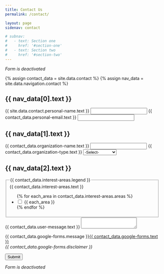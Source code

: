 ```yaml
---
title: Contact Us
permalink: /contact/

layout: page
sidenav: contact

# subnav:
#   - text: Section one
#     href: '#section-one'
#   - text: Section two
#     href: '#section-two'
---
```

<p><i>Form is deactivated</i></p>
{% assign contact_data = site.data.contact %}
{% assign nav_data = site.data.navigation.contact %}

<form action="{{ contact_data.google-forms.action-link}}">
    <!-- Section: Personal Information -->
    <a name="{{ nav_data[0].text | slugify }}"></a>
    <h2>{{ nav_data[0].text }}</h2>
    <!-- Input: User Name -->
    <label for="{{ contact_data.personal-name.id }}">{{ site.data.contact.personal-name.text }}</label>
    <input id="{{ contact_data.personal-name.id }}" name="{{contact_data.personal-name.name}}" required>
    <!-- Input: User Email -->
    <label for="{{ contact_data.personal-email.id }}">{{ contact_data.personal-email.text }}</label>
    <input id="{{ contact_data.personal-email.id }}" name="{{ contact_data.personal-email.name }}" required>
    <!-- Section: Organization Information -->
    <a name="{{ nav_data[1].text | slugify}}"></a>
    <h2>{{ nav_data[1].text }}</h2>
    <!-- Input: Organization Name -->
    <label for="{{ contact_data.organization-name.id }}">{{ contact_data.organization-name.text }}</label>
    <input id="{{ contact_data.organization-name.id }}" name="{{ contact_data.organization-name.name }}">
    <!-- Input: Type of Organization -->
    <label for="{{ contact_data.organization-type.id }}">{{ contact_data.organization-type.text }}</label>
    <select name="{{ contact_data.organization-type.name }}" id="{{ contact_data.organization-type.id }}">
        <option value>-Select-</option>
        <!-- Selection: Cycle through Types of Organizations-->
        {% for each_type in contact_data.organization-type.types %}
            <option value="{{ each_type }}">{{ each_type }}</option>
        {% endfor %}
        <!--  -->
    </select>
    <!-- Section: Areas of Interest -->
    <a name="{{ nav_data[2].text | slugify }}"></a>
    <h2>{{ nav_data[2].text }}</h2>
    <!-- Input: Areas of Interest -->
    <fieldset class="usa-fieldset-inputs usa-sans">
        <label for="{{ contact_data.interest-areas.id }}">{{ contact_data.interest-areas.text }}</label>
        <legend class="usa-sr-only">{{ contact_data.interest-areas.legend }}</legend>
        <ul class="usa-unstyled-list">
        <!-- CheckBox that cycles through all interest areas -->
        {% for each_area in contact_data.interest-areas.areas %}
            <li>
                <input id="{{ each_area | slugify }}" type="checkbox" name="{{ contact_data.interest-areas.name }}" value="{{ each_area }}">
                <label for="{{ each_area | slugify }}">{{ each_area }}</label>
            </li>
        {% endfor %}
        </ul>
    </fieldset>
    <!-- Input: 26 Oct Programming event -->
    <!-- <fieldset class="usa-fieldset-inputs usa-sans">
        <label for="{{ contact_data.event-interest.id }}">{{ contact_data.event-interest.legend }}</label>
        <legend class="usa-sr-only">{{ contact_data.event-interest.legend }}</legend>
            <input id ="{{ contact_data.event-interest.value | slugify }}" type="checkbox" name="{{ contact_data.event-interest.name }}" value="{{ contact_data.event-interest.value }}">
            <label for="{{ contact_data.event-interest.value | slugify }}">{{ contact_data.event-interest.text }}</label>
    </fieldset> -->
    <!-- Input: User Message -->
    <label for="{{ contact_data.user-message.id }}">{{ contact_data.user-message.text }}</label>
    <textarea id="{{ contact_data.user-message.id }}" name="{{ contact_data.user-message.name }}"></textarea>
    <!-- Google Forms Information -->
    <p> {{ contact_data.google-forms.message }}<a href="{{ contact_data.google-forms.home-link }}">{{ contact_data.google-forms.text }}</a><br><i>{{ contact_data.google-forms.disclaimer }}</i></p>
    <input type="submit" value="Submit">
</form>
<p><i>Form is deactivated</i></p>

